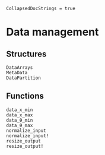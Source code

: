 ```@meta
CollapsedDocStrings = true
```


# Data management


## Structures

```@docs
DataArrays
MetaData
DataPartition
```

## Functions

```@docs
data_x_min
data_x_max
data_θ_min
data_θ_max
normalize_input
normalize_input!
resize_output
resize_output!
```